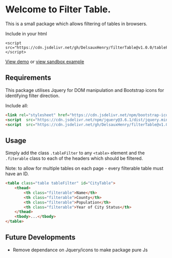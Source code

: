 # Welcome to Filter Table.

This is a small package which allows filtering of tables in browsers.

Include in your html

    <script  src="https://cdn.jsdelivr.net/gh/DelsauxHenry/filterTable@v1.0.0/tableFilter.js"></script>

[View demo](https://m63vpf.csb.app/) or [view sandbox example](https://codesandbox.io/p/sandbox/table-filter-demo-m63vpf?layout=%257B%2522sidebarPanel%2522%253A%2522EXPLORER%2522%252C%2522rootPanelGroup%2522%253A%257B%2522direction%2522%253A%2522horizontal%2522%252C%2522contentType%2522%253A%2522UNKNOWN%2522%252C%2522type%2522%253A%2522PANEL_GROUP%2522%252C%2522id%2522%253A%2522ROOT_LAYOUT%2522%252C%2522panels%2522%253A%255B%257B%2522type%2522%253A%2522PANEL_GROUP%2522%252C%2522contentType%2522%253A%2522UNKNOWN%2522%252C%2522direction%2522%253A%2522vertical%2522%252C%2522id%2522%253A%2522club5uzc300063j6idgd347rz%2522%252C%2522sizes%2522%253A%255B100%252C0%255D%252C%2522panels%2522%253A%255B%257B%2522type%2522%253A%2522PANEL_GROUP%2522%252C%2522contentType%2522%253A%2522EDITOR%2522%252C%2522direction%2522%253A%2522horizontal%2522%252C%2522id%2522%253A%2522EDITOR%2522%252C%2522panels%2522%253A%255B%257B%2522type%2522%253A%2522PANEL%2522%252C%2522contentType%2522%253A%2522EDITOR%2522%252C%2522id%2522%253A%2522club5uzc200023j6i3jwr1y4j%2522%257D%255D%257D%252C%257B%2522type%2522%253A%2522PANEL_GROUP%2522%252C%2522contentType%2522%253A%2522SHELLS%2522%252C%2522direction%2522%253A%2522horizontal%2522%252C%2522id%2522%253A%2522SHELLS%2522%252C%2522panels%2522%253A%255B%257B%2522type%2522%253A%2522PANEL%2522%252C%2522contentType%2522%253A%2522SHELLS%2522%252C%2522id%2522%253A%2522club5uzc200033j6igofihp3m%2522%257D%255D%252C%2522sizes%2522%253A%255B100%255D%257D%255D%257D%252C%257B%2522type%2522%253A%2522PANEL_GROUP%2522%252C%2522contentType%2522%253A%2522DEVTOOLS%2522%252C%2522direction%2522%253A%2522vertical%2522%252C%2522id%2522%253A%2522DEVTOOLS%2522%252C%2522panels%2522%253A%255B%257B%2522type%2522%253A%2522PANEL%2522%252C%2522contentType%2522%253A%2522DEVTOOLS%2522%252C%2522id%2522%253A%2522club5uzc200053j6itcrl0elz%2522%257D%255D%252C%2522sizes%2522%253A%255B100%255D%257D%255D%252C%2522sizes%2522%253A%255B50%252C50%255D%257D%252C%2522tabbedPanels%2522%253A%257B%2522club5uzc200023j6i3jwr1y4j%2522%253A%257B%2522tabs%2522%253A%255B%257B%2522id%2522%253A%2522club5uzc200013j6id016fbm3%2522%252C%2522mode%2522%253A%2522permanent%2522%252C%2522type%2522%253A%2522FILE%2522%252C%2522filepath%2522%253A%2522%252Findex.html%2522%257D%255D%252C%2522id%2522%253A%2522club5uzc200023j6i3jwr1y4j%2522%252C%2522activeTabId%2522%253A%2522club5uzc200013j6id016fbm3%2522%257D%252C%2522club5uzc200053j6itcrl0elz%2522%253A%257B%2522tabs%2522%253A%255B%257B%2522id%2522%253A%2522club5uzc200043j6ivwnom3eg%2522%252C%2522mode%2522%253A%2522permanent%2522%252C%2522type%2522%253A%2522UNASSIGNED_PORT%2522%252C%2522port%2522%253A0%252C%2522path%2522%253A%2522%252F%2522%257D%255D%252C%2522id%2522%253A%2522club5uzc200053j6itcrl0elz%2522%252C%2522activeTabId%2522%253A%2522club5uzc200043j6ivwnom3eg%2522%257D%252C%2522club5uzc200033j6igofihp3m%2522%253A%257B%2522tabs%2522%253A%255B%255D%252C%2522id%2522%253A%2522club5uzc200033j6igofihp3m%2522%257D%257D%252C%2522showDevtools%2522%253Atrue%252C%2522showShells%2522%253Afalse%252C%2522showSidebar%2522%253Atrue%252C%2522sidebarPanelSize%2522%253A15%257D)

## Requirements
This package utilises Jquery for DOM manipulation and Bootstrap icons for identifying filter direction.

Include all:
```html
<link rel="stylesheet" href="https://cdn.jsdelivr.net/npm/bootstrap-icons@1.10.3/font/bootstrap-icons.css"/>
<script  src="https://cdn.jsdelivr.net/npm/jquery@3.6.1/dist/jquery.min.js"></script>
<script  src="https://cdn.jsdelivr.net/gh/DelsauxHenry/filterTable@v1.0.0/tableFilter.js"></script>
```

## Usage
Simply add the class `.tableFilter` to any `<table>` element and the `.fiterable` class to each of the headers which should be filtered.

Note: to allow for multiple tables on each page - every filterable table must have an ID.
```html 
<table class="table tableFilter" id="CityTable">
	<thead>
		<th class="filterable">Name</th>
		<th class="filterable">County</th>
		<th class="filterable">Population</th>
		<th class="filterable">Year of City Status</th>
	</thead>
	<tbody>...</tbody>
</table>
```

## Future Developments
- Remove dependance on Jquery/icons to make package pure Js
